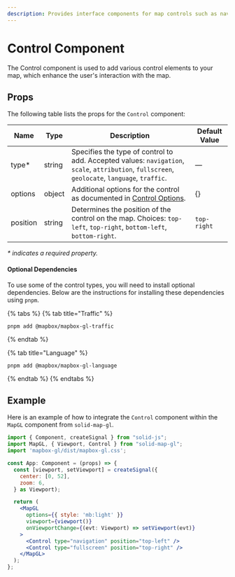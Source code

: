 ```yaml
---
description: Provides interface components for map controls such as navigation buttons, scale bars, etc.
---
```


# Control Component

The Control component is used to add various control elements to your map, which enhance the user's interaction with the map.

## Props

The following table lists the props for the `Control` component:

| Name     | Type   | Description                                                                                                                                    | Default Value |
| -------- | ------ | ---------------------------------------------------------------------------------------------------------------------------------------------- | ------------- |
| type\*   | string | Specifies the type of control to add. Accepted values: `navigation`, `scale`, `attribution`, `fullscreen`, `geolocate`, `language`, `traffic`. | —             |
| options  | object | Additional options for the control as documented in [Control Options](https://docs.mapbox.com/mapbox-gl-js/api/markers/).                      | {}            |
| position | string | Determines the position of the control on the map. Choices: `top-left`, `top-right`, `bottom-left`, `bottom-right`.                            | `top-right`   |

_\* indicates a required property._

#### Optional Dependencies

To use some of the control types, you will need to install optional dependencies. Below are the instructions for installing these dependencies using `pnpm`.

{% tabs %}
{% tab title="Traffic" %}

```
pnpm add @mapbox/mapbox-gl-traffic
```

{% endtab %}

{% tab title="Language" %}

```
pnpm add @mapbox/mapbox-gl-language
```

{% endtab %}
{% endtabs %}

## Example

Here is an example of how to integrate the `Control` component within the `MapGL` component from `solid-map-gl`.

```jsx
import { Component, createSignal } from "solid-js";
import MapGL, { Viewport, Control } from "solid-map-gl";
import 'mapbox-gl/dist/mapbox-gl.css';

const App: Component = (props) => {
  const [viewport, setViewport] = createSignal({
    center: [0, 52],
    zoom: 6,
  } as Viewport);

  return (
    <MapGL
      options={{ style: 'mb:light' }}
      viewport={viewport()}
      onViewportChange={(evt: Viewport) => setViewport(evt)}
    >
      <Control type="navigation" position="top-left" />
      <Control type="fullscreen" position="top-right" />
    </MapGL>
  );
};
```
